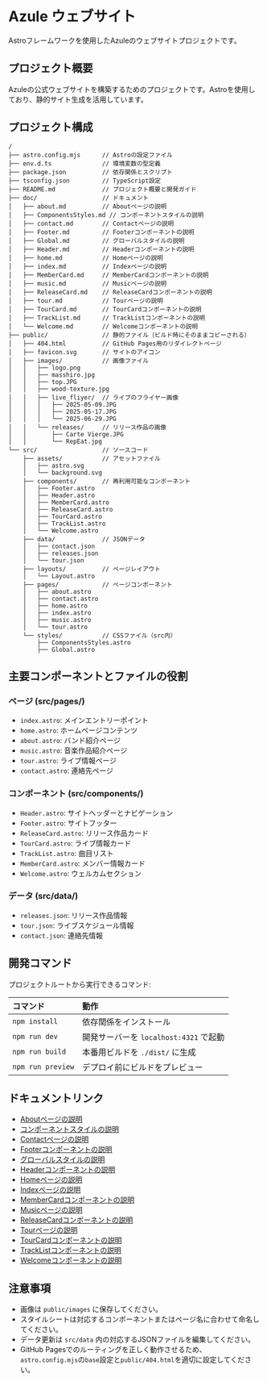 # Azule ウェブサイト

Astroフレームワークを使用したAzuleのウェブサイトプロジェクトです。

## プロジェクト概要
Azuleの公式ウェブサイトを構築するためのプロジェクトです。Astroを使用しており、静的サイト生成を活用しています。

## プロジェクト構成

```
/
├── astro.config.mjs      // Astroの設定ファイル
├── env.d.ts              // 環境変数の型定義
├── package.json          // 依存関係とスクリプト
├── tsconfig.json         // TypeScript設定
├── README.md             // プロジェクト概要と開発ガイド
├── doc/                  // ドキュメント
│   ├── about.md          // Aboutページの説明
│   ├── ComponentsStyles.md // コンポーネントスタイルの説明
│   ├── contact.md        // Contactページの説明
│   ├── Footer.md         // Footerコンポーネントの説明
│   ├── Global.md         // グローバルスタイルの説明
│   ├── Header.md         // Headerコンポーネントの説明
│   ├── home.md           // Homeページの説明
│   ├── index.md          // Indexページの説明
│   ├── MemberCard.md     // MemberCardコンポーネントの説明
│   ├── music.md          // Musicページの説明
│   ├── ReleaseCard.md    // ReleaseCardコンポーネントの説明
│   ├── tour.md           // Tourページの説明
│   ├── TourCard.md       // TourCardコンポーネントの説明
│   ├── TrackList.md      // TrackListコンポーネントの説明
│   └── Welcome.md        // Welcomeコンポーネントの説明
├── public/               // 静的ファイル（ビルド時にそのままコピーされる）
│   ├── 404.html          // GitHub Pages用のリダイレクトページ
│   ├── favicon.svg       // サイトのアイコン
│   ├── images/           // 画像ファイル
│   │   ├── logo.png
│   │   ├── masshiro.jpg
│   │   ├── top.JPG
│   │   ├── wood-texture.jpg
│   │   ├── live_fliyer/  // ライブのフライヤー画像
│   │   │   ├── 2025-05-09.JPG
│   │   │   ├── 2025-05-17.JPG
│   │   │   └── 2025-06-29.JPG
│   │   └── releases/     // リリース作品の画像
│   │       ├── Carte Vierge.JPG
│   │       └── RepEat.jpg
└── src/                  // ソースコード
    ├── assets/           // アセットファイル
    │   ├── astro.svg
    │   └── background.svg
    ├── components/       // 再利用可能なコンポーネント
    │   ├── Footer.astro
    │   ├── Header.astro
    │   ├── MemberCard.astro
    │   ├── ReleaseCard.astro
    │   ├── TourCard.astro
    │   ├── TrackList.astro
    │   └── Welcome.astro
    ├── data/             // JSONデータ
    │   ├── contact.json
    │   ├── releases.json
    │   └── tour.json
    ├── layouts/          // ページレイアウト
    │   └── Layout.astro
    ├── pages/            // ページコンポーネント
    │   ├── about.astro
    │   ├── contact.astro
    │   ├── home.astro
    │   ├── index.astro
    │   ├── music.astro
    │   └── tour.astro
    └── styles/           // CSSファイル（src内）
        ├── ComponentsStyles.astro
        ├── Global.astro
```

## 主要コンポーネントとファイルの役割

### ページ (src/pages/)
- `index.astro`: メインエントリーポイント
- `home.astro`: ホームページコンテンツ
- `about.astro`: バンド紹介ページ
- `music.astro`: 音楽作品紹介ページ
- `tour.astro`: ライブ情報ページ
- `contact.astro`: 連絡先ページ

### コンポーネント (src/components/)
- `Header.astro`: サイトヘッダーとナビゲーション
- `Footer.astro`: サイトフッター
- `ReleaseCard.astro`: リリース作品カード
- `TourCard.astro`: ライブ情報カード
- `TrackList.astro`: 曲目リスト
- `MemberCard.astro`: メンバー情報カード
- `Welcome.astro`: ウェルカムセクション

### データ (src/data/)
- `releases.json`: リリース作品情報
- `tour.json`: ライブスケジュール情報
- `contact.json`: 連絡先情報

## 開発コマンド

プロジェクトルートから実行できるコマンド:

| コマンド             | 動作                                     |
| :------------------ | :--------------------------------------- |
| `npm install`       | 依存関係をインストール                     |
| `npm run dev`       | 開発サーバーを `localhost:4321` で起動     |
| `npm run build`     | 本番用ビルドを `./dist/` に生成           |
| `npm run preview`   | デプロイ前にビルドをプレビュー             |

## ドキュメントリンク
- [Aboutページの説明](./doc/about.md)
- [コンポーネントスタイルの説明](./doc/ComponentsStyles.md)
- [Contactページの説明](./doc/contact.md)
- [Footerコンポーネントの説明](./doc/Footer.md)
- [グローバルスタイルの説明](./doc/Global.md)
- [Headerコンポーネントの説明](./doc/Header.md)
- [Homeページの説明](./doc/home.md)
- [Indexページの説明](./doc/index.md)
- [MemberCardコンポーネントの説明](./doc/MemberCard.md)
- [Musicページの説明](./doc/music.md)
- [ReleaseCardコンポーネントの説明](./doc/ReleaseCard.md)
- [Tourページの説明](./doc/tour.md)
- [TourCardコンポーネントの説明](./doc/TourCard.md)
- [TrackListコンポーネントの説明](./doc/TrackList.md)
- [Welcomeコンポーネントの説明](./doc/Welcome.md)

## 注意事項
- 画像は `public/images` に保存してください。
- スタイルシートは対応するコンポーネントまたはページ名に合わせて命名してください。
- データ更新は `src/data` 内の対応するJSONファイルを編集してください。
- GitHub Pagesでのルーティングを正しく動作させるため、`astro.config.mjs`の`base`設定と`public/404.html`を適切に設定してください。